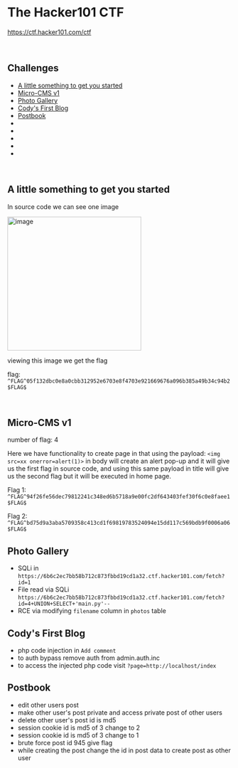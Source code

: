 # The Hacker101 CTF

https://ctf.hacker101.com/ctf

<br />

## Challenges

- [A little something to get you started](#A-little-something-to-get-you-started)
- [Micro-CMS v1](#Micro-CMS-v1)
- [Photo Gallery](#Photo-Gallery)
- [Cody's First Blog](#Codys-First-Blog)
- [Postbook](#Postbook)
- [](#)
- [](#)
- [](#)
- [](#)
- [](#)


<br />

## A little something to get you started

In source code we can see one image

<img width="301" alt="image" src="https://github.com/Aftab700/Writeups/assets/79740895/0724ca59-0e68-4dd8-9e00-196460d77d4c">

viewing this image we get the flag

flag: `^FLAG^05f132dbc0e8a0cbb312952e6703e8f4703e921669676a096b385a49b34c94b2$FLAG$`

<br />

## Micro-CMS v1

number of flag: 4

Here we have functionality to create page in that using the payload: `<img src=xx onerror=alert(1)>` in body will create an alert pop-up and it will give us the first flag in source code, and using this same payload in title will give us the second flag but it will be executed in home page.

Flag 1: `^FLAG^94f26fe56dec79812241c348ed6b5718a9e00fc2df643403fef30f6c0e8faee1$FLAG$`

Flag 2: `^FLAG^bd75d9a3aba5709358c413cd1f69819783524094e15dd117c569bdb9f0006a06$FLAG$`

## Photo Gallery

- SQLi in `https://6b6c2ec7bb58b712c873fbbd19cd1a32.ctf.hacker101.com/fetch?id=1`
- File read via SQLi `https://6b6c2ec7bb58b712c873fbbd19cd1a32.ctf.hacker101.com/fetch?id=4+UNION+SELECT+'main.py'--`
- RCE via modifying `filename` column in `photos` table


## Cody's First Blog

- php code injection in `Add comment`
- to auth bypass remove auth from admin.auth.inc
- to access the injected php code visit `?page=http://localhost/index`

## Postbook

- edit other users post
- make other user's post private and access private post of other users
- delete other user's post id is md5
- session cookie id is md5 of 3 change to 2
- session cookie id is md5 of 3 change to 1
- brute force post id 945 give flag 
- while creating the post change the id in post data to create post as other user





